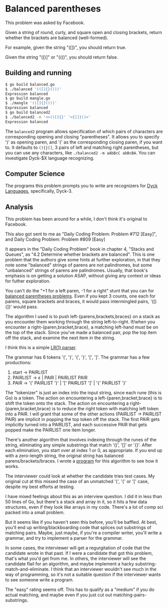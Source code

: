 # Balanced parentheses


This problem was asked by Facebook.

Given a string of round, curly, and square open and closing brackets,
return whether the brackets are balanced (well-formed).

For example, given the string "([])[]({})", you should return true.

Given the string "([)]" or "((()", you should return false.

## Building and running

```sh
$ go build balanced.go
$ ./balanced '(([]{}()))'
Expression balanced
$ go build mangle.go
$ ./mangle '(([]{}()))'
Expression balanced
$ go build balanced2
$ ./balanced2 -m '<>()[]{}' '<{[]}()>'
Expression balanced
```

The `balanced2` program allows specification of which pairs of characters
are corresponding opening and closing "parentheses".
It allows you to specify ')' as opening paren,
and '(' as the corresponding closing paren, if you want to.
It defaults to `(){}[]`, 3 pairs of left and matching right parentheses,
but you can use any characters, like `./balanced2 -m aAbBcC abBcBA`.
You can investigate Dyck-$X language recognizing.

## Computer Science

The programs this problem prompts you to write are recognizers for
[Dyck Languages](https://planetmath.org/dycklanguage),
specifically, Dyck-3.

## Analysis

This problem has been around for a while,
I don't think it's original to Facebook.

This also got sent to me as "Daily Coding Problem: Problem #712 [Easy]",
and Daily Coding Problem: Problem #809 [Easy] 

It appears in the "Daily Coding Problem" book
in chapter 4, "Stacks and Queues",
as "4.2 Determine whether brackets are balanced".
This is one problem that the authors give some hints at
further exploration, in that they note some "balanced"
strings of parens are not palindromes, but some "unbalanced"
strings of parens are palindromes.
Usually, that book's emphasis is on getting a solution ASAP,
without giving any context or ideas for futher exploration.

You can't do the "+1 for a left paren, -1 for a right"
stunt that you can for [balanced parentheses problems](https://github.com/bediger4000/binary-tree-odd-string-rep#iteration-3).
Even if you kept 3 counts, one each for parens, square brackets and braces,
it would pass intermingled pairs, '([){]}' would pass.

The algorithm I used is to push left-{parens,brackets,braces} on a stack
as you encounter them working through the string left-to-right.
If/when you encounter a right-{paren,bracket,brace},
a matching left-hand must be on the top of the stack.
Since you've made a balanced pair, pop the top item off the stack,
and examine the next item in the string.

I think this is a simple [LR(1) parser](https://en.wikipedia.org/wiki/LR_parser).

The grammar has 6 tokens '(', ')', '{', '}', '[', ']'.
The grammar has a few productions:

1. start &rarr; PAIRLIST
2. PAIRLIST &rarr; &epsilon; | PAIR | PAIRLIST PAIR
3. PAIR &rarr; '(' PAIRLIST ')' | '[' PAIRLIST ']' | '{' PAIRLIST '}'

The "tokenizer" is just an index into the input string,
since each rune (this is Go) is a token.
The action on encountering a left-{paren,bracket,brace} is to shift the
token onto the stack.
The action on encountering a right-{paren,bracket,brace} is to reduce
the right token with matching left token into a PAIR.
I will grant that some of the other actions (PAIRLIST &rarr; PAIRLIST PAIR)
are implicit in popping the top token off the stack.
The first PAIR gets implicitly turned into a PAIRLIST,
and each successive PAIR that gets popped make the PAIRLIST one item longer.

There's another algorithm that involves indexing through the runes
of the string, eliminating any simple substrings that match '()', '[]' or '{}'.
After each elimination, you start over at index 1 or 0, as appropriate.
If you end up with a zero-length string,
the original string has balanced parens/brackets/braces.
I wrote a [program](mangle.go) for this algorithm to see how it works.

The interviewer could look at whether the candidate tries test cases.
My original cut at this missed the case of an unmatched '(', '{' or '[' case,
despite my best efforts at testing.

I have mixed feelings about this as an interview question.
I did it in less than 50 lines of Go,
but there's a stack and array in it,
so it hits a few data structures,
even if they look like arrays in my code.
There's a lot of comp sci packed into a small problem.

But it seems like if you haven't seen this before,
you'll be baffled.
At best, you'll end up writing/blackboarding code that splices
out substrings of matching pairs.
Maybe, just maybe, if you're a compiler writer,
you'll write a grammar,
and try to implement a parser for the grammar.

In some cases, the interviewer will get a regurgitation of code
that the candidate wrote in that past.
If I were a candidate that got this problem,
that's what you'd get from me.
In others, the interviewer will see the candidate flail for an algorithm,
and maybe implement a hacky substring-match-and-eliminate.
I think that an interviewer wouldn't see much in the way of programming,
so it's not a suitable question if the interviewer wants to see someone
write a program.

The "easy" rating seems off.
This has to qualify as a "medium" if you do actual matching,
and maybe even if you just cut out matching-pairs-substrings.
